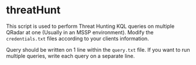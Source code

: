 # threatHunt
This script is used to perform Threat Hunting KQL queries on multiple QRadar at one (Usually in an MSSP environment). Modify the `credentials.txt` files according to your clients information.


Query should be written on 1 line within the `query.txt` file. If you want to run multiple queries, write each query on a separate line.
